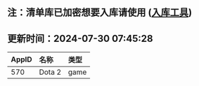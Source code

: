 ## 注：清单库已加密想要入库请使用 ([入库工具](https://github.com/BlankTMing/ManifestAutoUpdate/releases))

## 更新时间：2024-07-30 07:45:28
| AppID | 名称 | 类型  |
| :-------------------- | :----------------------------- | :----------- |
| 570 | Dota 2| game |
